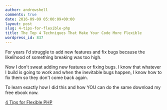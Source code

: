 ```yaml
---
author: andrewshell
comments: true
date: 2016-09-09 05:00:09+00:00
layout: post
slug: 4-tips-for-flexible-php
title: The Top 4 Techniques That Make Your Code More Flexible
wordpress_id: 837
---
```


For years I'd struggle to add new features and fix bugs because the likelihood of something breaking was too high.

Now I don't sweat adding new features or fixing bugs. I know that whatever I build is going to work and when the inevitable bugs happen, I know how to fix them so they don't come back again.

To learn exactly how I did this and how YOU can do the same download my free ebook now.

[4 Tips for Flexible PHP](/uploads/2016/09/4-tips-for-flexible-php.pdf)
